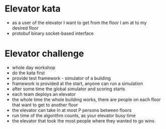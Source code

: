# Elevator kata
* as a user of the elevator I want to get from the floor I am at to my desired floor
* protobuf binary socket-based interface

# Elevator challenge
* whole day workshop
* do the kata first
* provide test framework - simulator of a building
* framework is provided at the start, anyone can run a simulation
* after some time the global simulator and scoring starts
* each team deploys an elevator
* the whole time the whole building works, there are people on each floor that want to get to another floor
* the elevator can take in at most P persons between floors
* run time of the algorithm counts, as your elevator busy time
* the elevator that took the most people where they wanted to go wins
